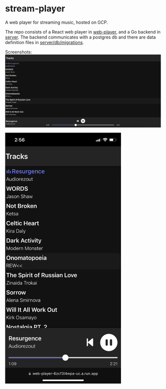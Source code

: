 # stream-player

A web player for streaming music, hosted on GCP.


The repo consists of a React web player in [web-player](https://github.com/turbo-d/stream-player/tree/main/web-player), and a Go backend in [server](https://github.com/turbo-d/stream-player/tree/main/server). The backend communicates with a postgres db and there are data definition files in [server/db/migrations](https://github.com/turbo-d/stream-player/tree/main/server/db/migrations).


Screenshots:
![Screenshot](https://github.com/turbo-d/stream-player/blob/main/images/stream-player.png)


<img src="https://github.com/turbo-d/stream-player/blob/main/images/stream-player-mobile.PNG" width="375" height="812">
